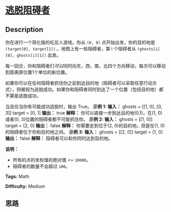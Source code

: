 # [逃脱阻碍者][title]

## Description

你在进行一个简化版的吃豆人游戏。你从 `(0, 0)` 点开始出发，你的目的地是 `(target[0], target[1])` 。地图上有一些阻碍者，第
i 个阻碍者从 `(ghosts[i][0], ghosts[i][1])` 出发。

每一回合，你和阻碍者们*可以*同时向东，西，南，北四个方向移动，每次可以移动到距离原位置1个单位的新位置。

如果你可以在任何阻碍者抓住你之前到达目的地（阻碍者可以采取任意行动方式），则被视为逃脱成功。如果你和阻碍者同时到达了一个位置（包括目的地）都不算是逃脱成功。

当且仅当你有可能成功逃脱时，输出 True。
            **示例 1:**    **输入：**     ghosts = [[1, 0], [0, 3]]    target = [0, 1]    **输出：** true    **解释：** 你可以直接一步到达目的地(0,1)，在(1, 0)或者(0, 3)位置的阻碍者都不可能抓住你。                 **示例 2:**    **输入：**     ghosts = [[1, 0]]    target = [2, 0]    **输出：** false    **解释：**    你需要走到位于(2, 0)的目的地，但是在(1, 0)的阻碍者位于你和目的地之间。                 **示例 3:**    **输入：**     ghosts = [[2, 0]]    target = [1, 0]    **输出：** false    **解释：** 阻碍者可以和你同时达到目的地。     

**说明：**

  * 所有的点的坐标值的绝对值 <= `10000`。
  * 阻碍者的数量不会超过 `100`。


**Tags:** Math

**Difficulty:** Medium

## 思路

[title]: https://leetcode-cn.com/problems/escape-the-ghosts
